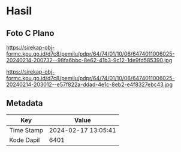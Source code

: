# Hasil

## Foto C Plano

https://sirekap-obj-formc.kpu.go.id/d7c8/pemilu/pdpr/64/74/01/10/06/6474011006025-20240214-200732--98fa6bbc-8e62-41b3-9c12-1de9fd585390.jpg

https://sirekap-obj-formc.kpu.go.id/d7c8/pemilu/pdpr/64/74/01/10/06/6474011006025-20240214-203012--e57f822a-ddad-4e1c-8eb2-e4f8327ebc43.jpg


## Metadata

| Key        | Value               |
| ---------- | ------------------- |
| Time Stamp | 2024-02-17 13:05:41 |
| Kode Dapil | 6401                |



